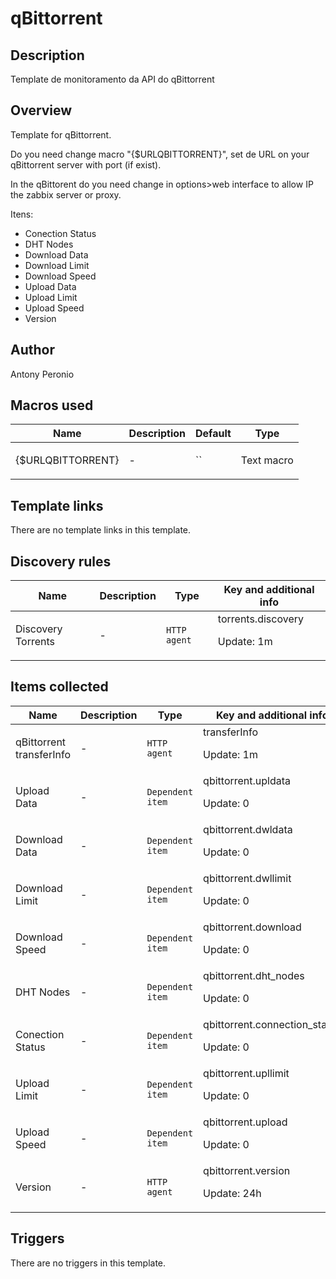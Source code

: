 # qBittorrent

## Description

Template de monitoramento da API do qBittorrent

## Overview

Template for qBittorrent.


 


Do you need change macro "{$URLQBITTORRENT}", set de URL on your qBittorrent server with port (if exist).


In the qBittorent do you need change in options>web interface to allow IP the zabbix server or proxy.


 


Itens:


* Conection Status
* DHT Nodes
* Download Data
* Download Limit
* Download Speed
* Upload Data
* Upload Limit
* Upload Speed
* Version


## Author

Antony Peronio

## Macros used

|Name|Description|Default|Type|
|----|-----------|-------|----|
|{$URLQBITTORRENT}|<p>-</p>|``|Text macro|
## Template links

There are no template links in this template.

## Discovery rules

|Name|Description|Type|Key and additional info|
|----|-----------|----|----|
|Discovery Torrents|<p>-</p>|`HTTP agent`|torrents.discovery<p>Update: 1m</p>|
## Items collected

|Name|Description|Type|Key and additional info|
|----|-----------|----|----|
|qBittorrent transferInfo|<p>-</p>|`HTTP agent`|transferInfo<p>Update: 1m</p>|
|Upload Data|<p>-</p>|`Dependent item`|qbittorrent.upldata<p>Update: 0</p>|
|Download Data|<p>-</p>|`Dependent item`|qbittorrent.dwldata<p>Update: 0</p>|
|Download Limit|<p>-</p>|`Dependent item`|qbittorrent.dwllimit<p>Update: 0</p>|
|Download Speed|<p>-</p>|`Dependent item`|qbittorrent.download<p>Update: 0</p>|
|DHT Nodes|<p>-</p>|`Dependent item`|qbittorrent.dht_nodes<p>Update: 0</p>|
|Conection Status|<p>-</p>|`Dependent item`|qbittorrent.connection_status<p>Update: 0</p>|
|Upload Limit|<p>-</p>|`Dependent item`|qbittorrent.upllimit<p>Update: 0</p>|
|Upload Speed|<p>-</p>|`Dependent item`|qbittorrent.upload<p>Update: 0</p>|
|Version|<p>-</p>|`HTTP agent`|qbittorrent.version<p>Update: 24h</p>|
## Triggers

There are no triggers in this template.

